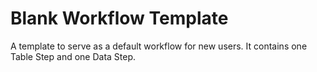 # Blank Workflow Template

A template to serve as a default workflow for new users. 
It contains one Table Step and one Data Step.   
